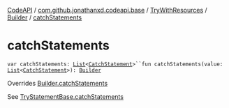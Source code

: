 [CodeAPI](../../../index.md) / [com.github.jonathanxd.codeapi.base](../../index.md) / [TryWithResources](../index.md) / [Builder](index.md) / [catchStatements](.)

# catchStatements

`var catchStatements: `[`List`](https://kotlinlang.org/api/latest/jvm/stdlib/kotlin.collections/-list/index.html)`<`[`CatchStatement`](../../-catch-statement/index.md)`>``fun catchStatements(value: `[`List`](https://kotlinlang.org/api/latest/jvm/stdlib/kotlin.collections/-list/index.html)`<`[`CatchStatement`](../../-catch-statement/index.md)`>): `[`Builder`](index.md)

Overrides [Builder.catchStatements](../../-try-statement-base/-builder/catch-statements.md)

See [TryStatementBase.catchStatements](../../-try-statement-base/catch-statements.md)

